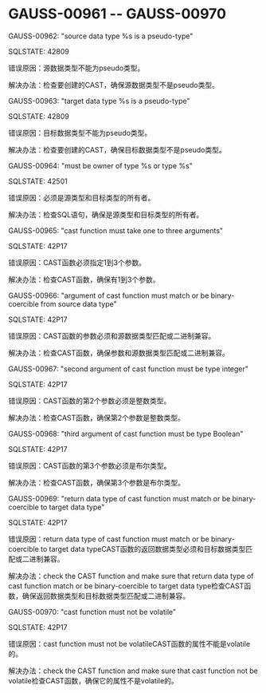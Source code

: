 # GAUSS-00961 -- GAUSS-00970<a name="ZH-CN_TOPIC_0302073096"></a>

GAUSS-00962: "source data type %s is a pseudo-type"

SQLSTATE: 42809

错误原因：源数据类型不能为pseudo类型。

解决办法：检查要创建的CAST，确保源数据类型不是pseudo类型。

GAUSS-00963: "target data type %s is a pseudo-type"

SQLSTATE: 42809

错误原因：目标数据类型不能为pseudo类型。

解决办法：检查要创建的CAST，确保目标数据类型不是pseudo类型。

GAUSS-00964: "must be owner of type %s or type %s"

SQLSTATE: 42501

错误原因：必须是源类型和目标类型的所有者。

解决办法：检查SQL语句，确保是源类型和目标类型的所有者。

GAUSS-00965: "cast function must take one to three arguments"

SQLSTATE: 42P17

错误原因：CAST函数必须指定1到3个参数。

解决办法：检查CAST函数，确保有1到3个参数。

GAUSS-00966: "argument of cast function must match or be binary-coercible from source data type"

SQLSTATE: 42P17

错误原因：CAST函数的参数必须和源数据类型匹配或二进制兼容。

解决办法：检查CAST函数，确保参数和源数据类型匹配或二进制兼容。

GAUSS-00967: "second argument of cast function must be type integer"

SQLSTATE: 42P17

错误原因：CAST函数的第2个参数必须是整数类型。

解决办法：检查CAST函数，确保第2个参数是整数类型。

GAUSS-00968: "third argument of cast function must be type Boolean"

SQLSTATE: 42P17

错误原因：CAST函数的第3个参数必须是布尔类型。

解决办法：检查CAST函数，确保第3个参数是布尔类型。

GAUSS-00969: "return data type of cast function must match or be binary-coercible to target data type"

SQLSTATE: 42P17

错误原因：return data type of cast function must match or be binary-coercible to target data typeCAST函数的返回数据类型必须和目标数据类型匹配或二进制兼容。

解决办法：check the CAST function and make sure that return data type of cast function  match or be binary-coercible to target data type检查CAST函数，确保返回数据类型和目标数据类型匹配或二进制兼容。

GAUSS-00970: "cast function must not be volatile"

SQLSTATE: 42P17

错误原因：cast function must not be volatileCAST函数的属性不能是volatile的。

解决办法：check the CAST function and make sure that cast function not be volatile检查CAST函数，确保它的属性不是volatile的。

